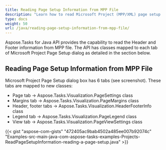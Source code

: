 ```yaml
---
title: Reading Page Setup Information from MPP File
description: "Learn how to read Microsoft Project (MPP/XML) page setup information using Aspose.Tasks for Java."
type: docs
weight: 50
url: /java/reading-page-setup-information-from-mpp-file/
---
```


Aspose.Tasks for Java API provides the capability to read the Header and Footer information from MPP file. The API has classes mapped to each tab of Microsoft Project Page Setup dialog as detailed in the section below.

## **Reading Page Setup Information from MPP File**
Microsoft Project Page Setup dialog box has 6 tabs (see screenshot). These tabs are mapped to new classes:
- Page tab -> Aspose.Tasks.Visualization.PageSettings class
- Margins tab -> Aspose.Tasks.Visualization.PageMargins class
- Header, footer tabs -> Aspose.Tasks.Visualization.HeaderFooterInfo class
- Legend tab -> Aspose.Tasks.Visualization.PageLegend class
- View tab -> Aspose.Tasks.Visualization.PageViewSettings class

{{< gist "aspose-com-gists" "472405ac9bab4502a485ee007b92074c" "Examples-src-main-java-com-aspose-tasks-examples-Projects-ReadPageSetupInformation-reading-a-page-setup.java" >}}
